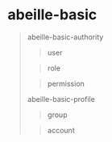 # abeille-basic

> abeille-basic-authority
>
> > user
>
> > role
>
> > permission
>
> abeille-basic-profile
> > group
>
> > account
